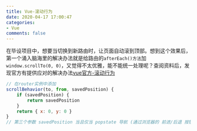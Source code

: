 ```yaml
---
title: Vue-滚动行为
date: 2020-04-17 17:00:47
categories:
- Vue
comments: false
---
```

在毕设项目中，想要当切换到新路由时，让页面自动滚到顶部。想到这个效果后，第一个涌入脑海里的解决办法就是给路由的`afterEach()方法`加`window.scrollTo(0, 0)`，又觉得不太优雅，能不能统一处理呢？查阅资料后，发现官方有提供应对的解决办法[vue官方-滚动行为](https://router.vuejs.org/zh/guide/advanced/scroll-behavior.html)

```js
// 在router实例中添加
scrollBehavior(to, from, savedPosition) {
    if (savedPosition) {
        return savedPosition
    }
    return { x: 0, y: 0 }
}
// 第三个参数 savedPosition 当且仅当 popstate 导航 (通过浏览器的 前进/后退 按钮触发) 时才可用，如果返回一个 falsy (虚值：是在 Boolean 上下文中认定为 false 的值)的值，或者是一个空对象，那么不会发生滚动。
```

